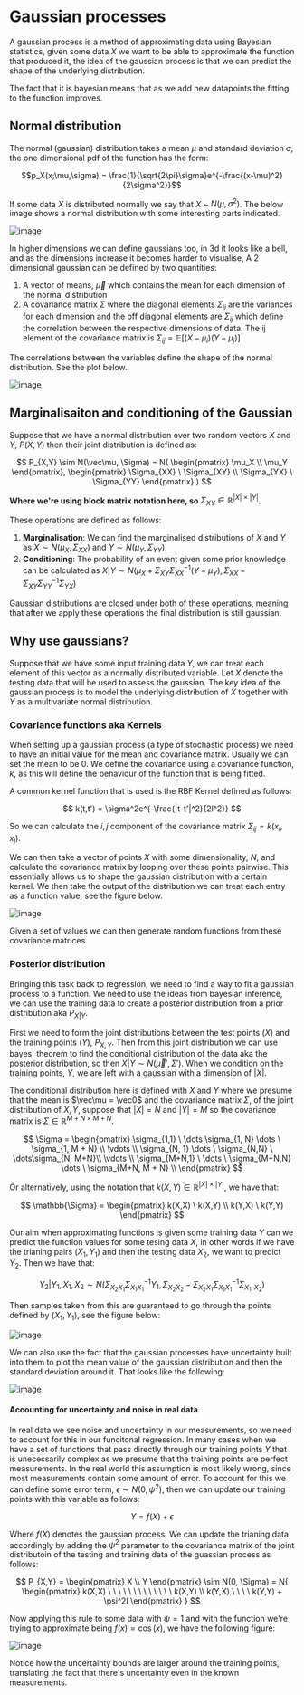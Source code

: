 # Gaussian processes

A gaussian process is a method of approximating data using Bayesian statistics, given some data $X$ we want to be able to approximate the function that produced it, the idea of the gaussian process is that we can predict the shape of the underlying distribution.

The fact that it is bayesian means that as we add new datapoints the fitting to the function improves.

## Normal distribution

The normal (gaussian) distribution takes a mean $\mu$ and standard deviation $\sigma$, the one dimensional pdf of the function has the form:

$$p_X(x;\mu,\sigma) = \frac{1}{\sqrt{2\pi}\sigma}e^{-\frac{(x-\mu)^2}{2\sigma^2}}$$

If some data $X$ is distributed normally we say that $X$ ~ $N(\mu, \sigma^2)$. The below image shows a normal distribution with some interesting parts indicated.

![image](1d_gaussian.png) 

In higher dimensions we can define gaussians too, in 3d it looks like a bell, and as the dimensions increase it becomes harder to visualise, A 2 dimensional gaussian can be defined by two quantities:

1. A vector of means, $\vec\mu$ which contains the mean for each dimension of the normal distribution
2. A covariance matrix $\Sigma$ where the diagonal elements $\Sigma_{ii}$ are the variances for each dimension and the off diagonal elements are $\Sigma_{ij}$ which define the correlation between the respective dimensions of data. The ij element of the covariance matrix is $\Sigma_{ij} = \mathbb{E}[(X-\mu_i)(Y-\mu_j)]$

The correlations between the variables define the shape of the normal distribution. See the plot below.

![image](2d_gaussian.png)

## Marginalisaiton and conditioning of the Gaussian

Suppose that we have a normal distribution over two random vectors $X$ and $Y$, $P(X,Y)$ then their joint distribution is defined as:

$$
P_{X,Y} \sim N(\vec\mu, \Sigma) = N(
    \begin{pmatrix}
    \mu_X \\
    \mu_Y
    \end{pmatrix},
    \begin{pmatrix}
    \Sigma_{XX} \ \Sigma_{XY} \\
    \Sigma_{YX} \ \Sigma_{YY}
    \end{pmatrix}
)
$$

**Where we're using block matrix notation here, so** $\Sigma_{XY} \in \mathbb{R}^{|X| \times |Y|}$.

These operations are defined as follows:

1. **Marginalisation**: We can find the marginalised distributions of $X$ and $Y$ as $X \sim N(\mu_X, \Sigma_{XX})$ and $Y \sim N(\mu_Y, \Sigma_{YY})$.
2. **Conditioning**: The probability of an event given some prior knowledge can be calculated as $X|Y \sim N(\mu_X + \Sigma_{XY}\Sigma_{XX}^{-1}(Y-\mu_Y), \Sigma_{XX} - \Sigma_{XY}\Sigma_{YY}^{-1}\Sigma_{YX})$

Gaussian distributions are closed under both of these operations, meaning that after we apply these operations the final distribution is still gaussian.

## Why use gaussians?

Suppose that we have some input training data $Y$, we can treat each element of this vector as a normally distributed variable. Let $X$ denote the testing data that will be used to assess the gaussian. The key idea of the gaussian process is to model the underlying distribution of $X$ together with $Y$ as a multivariate normal distribution.

### Covariance functions aka Kernels

When setting up a gaussian process (a type of stochastic process) we need to have an initial value for the mean and covariance matrix. Usually we can set the mean to be 0. We define the covariance using a covariance function, $k$, as this will define the behaviour of the function that is being fitted.

A common kernel function that is used is the RBF Kernel defined as follows:

$$
k(t,t') = \sigma^2e^{-\frac{|t-t'|^2}{2l^2}}
$$

So we can calculate the $i,j$ component of the covariance matrix $\Sigma_{ij} = k(x_i,x_j)$.

We can then take a vector of points $X$ with some dimensionality, $N$, and calculate the covariance matrix by looping over these points pairwise. This essentially allows us to shape the gaussian distribution with a certain kernel. We then take the output of the distribution we can treat each entry as a function value, see the figure below.

![image](rbf_kernel_samples.png)

Given a set of values we can then generate random functions from these covariance matrices.

### Posterior distribution

Bringing this task back to regression, we need to find a way to fit a gaussian process to a function. We need to use the ideas from bayesian inference, we can use the training data to create a posterior distribution from a prior distribution aka $P_{X|Y}$.

First we need to form the joint distributions between the test points ($X$) and the training points ($Y$), $P_{X,Y}$. Then from this joint distribution we can use bayes' theorem to find the conditional distribution of the data aka the posterior distribution, so then $X|Y \sim N(\vec\mu',\Sigma')$. When we condition on the training points, $Y$, we are left with a gaussian with a dimension of $|X|$.

The conditional distribution here is defined with $X$ and $Y$ where we presume that the mean is $\vec\mu = \vec0$ and the covariance matrix $\Sigma$, of the joint distribution of $X,Y$, suppose that $|X| = N$ and $|Y| = M$ so the covariance matrix is $\Sigma \in \mathbb{R}^{M + N \times M + N}$.

$$
\Sigma = \begin{pmatrix}
    \sigma_{1,1} \ \dots \sigma_{1, N} \dots \ \sigma_{1, M + N} \\
    \vdots \\
    \sigma_{N, 1} \dots \ \sigma_{N,N} \ \dots\sigma_{N, M+N}\\
    \vdots \\
    \sigma_{M+N,1} \ \dots \ \sigma_{M+N,N} \dots \ \sigma_{M+N, M + N} \\
\end{pmatrix}
$$

Or alternatively, using the notation that $k(X,Y) \in \mathbb{R}^{|X| \times |Y|}$, we have that:

$$
\mathbb{\Sigma} = \begin{pmatrix}
    k(X,X) \ k(X,Y) \\
    k(Y,X) \ k(Y,Y)
\end{pmatrix}
$$

Our aim when approximating functions is given some training data $Y$ can we predict the function values for some tesing data $X$, in other words if we have the trianing pairs $(X_1,Y_1)$ and then the testing data $X_2$, we want to predict $Y_2$. Then we have that:

$$
Y_2|Y_1, X_1, X_2 \sim N(\Sigma_{X_2X_1}\Sigma_{X_1X_1}^{-1}Y_1, \Sigma_{X_2X_2} - \Sigma_{X_2X_1}\Sigma_{X_1X_1}^{-1}\Sigma_{X_1,X_2})
$$

Then samples taken from this are guaranteed to go through the points defined by $(X_1,Y_1)$, see the figure below:

![image](rbf_conditional_kernel_samples_.png)

We can also use the fact that the gaussian processes have uncertainty built into them to plot the mean value of the gaussian distribution and then the standard deviation around it. That looks like the following:

![image](rbf_conditional_kernel_samples_with_uncertainty_margins.png)

#### Accounting for uncertainty and noise in real data

In real data we see noise and uncertainty in our measurements, so we need to account for this in our funcitonal regression. In many cases when we have a set of functions that pass directly through our training points $Y$ that is unecessarily complex as we presume that the training points are perfect measurements. In the real world this assumption is most likely wrong, since most measurements contain some amount of error. To account for this we can define some error term, $\epsilon \sim N(0, \psi^2)$, then we can update our training points with this variable as follows:

$$
Y = f(X) + \epsilon
$$

Where $f(X)$ denotes the gaussian process. We can update the trianing data accordingly by adding the $\psi^2$ parameter to the covariance matrix of the joint distributoin of the testing and training data of the guassian process as follows:

$$
P_{X,Y} = \begin{pmatrix}
    X \\ Y 
\end{pmatrix}
\sim N(0, \Sigma) = N{
    \begin{pmatrix}
        k(X,X) \ \ \ \ \ \ \ \ \ \ \ \  \ k(X,Y) \\
        k(Y,X) \ \ \ \ k(Y,Y) + \psi^2I
    \end{pmatrix}
}
$$

Now applying this rule to some data with $\psi = 1$ and with the function we're trying to approximate being $f(x) = \cos(x)$, we have the following figure:

![image](rbf_conditional_kernel_samples_with_uncertainty_margins_and_noisy_training_data.png)

Notice how the uncertainty bounds are larger around the training points, translating the fact that there's uncertainty even in the known measurements.